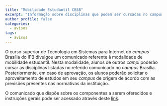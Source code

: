 ```yaml
---
title: "Mobilidade Estudantil CBSB" 
excerpt: "Informação sobre disciplinas que podem ser cursadas no campus Brasília na modalidade de mobilidade estudantil."
author_profile: false
categories:
  - avisos
tags:
  - avisos
---
```


O curso superior de Tecnologia em Sistemas para Internet do *campus* Brasília do IFB divulgou um comunicado referente à modalidade de mobilidade estudantil. Nesta modalidade, alunos de outros *campi* poderão cursar as disciplinas listadas no referido comunicado no *campus* Brasília. Posteriormente, em caso de aprovação, os alunos poderão solicitar o aproveitamento de estudos em seu *campus* de origem de acordo com as previsões presentes nas normativas da instituição.

O comunicado que dispõe sobre os componentes a serem oferecidos e instruções gerais pode ser acessado através deste [link](https://drive.google.com/file/d/1UQ9qzrwFN51AmgUi6JbVRcOSRXG2C4IJ/view).